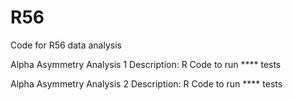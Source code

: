 # R56
Code for R56 data analysis

Alpha Asymmetry Analysis 1 Description:
R Code to run **** tests


Alpha Asymmetry Analysis 2 Description: 
R Code to run **** tests

